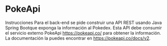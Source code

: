 # PokeApi
Instrucciones Para el back-end se pide construir una API REST usando Java Spring Bootque exponga la información al Pokedex.  Esta API debe consumir el servicio externo PokeApi https://pokeapi.co/ para obtener la información. La documentación la puedes encontrar en https://pokeapi.co/docs/v2. 
